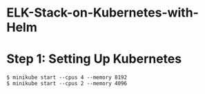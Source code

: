 # ELK-Stack-on-Kubernetes-with-Helm

# Step 1: Setting Up Kubernetes
```
$ minikube start --cpus 4 --memory 8192
$ minikube start --cpus 2 --memory 4096 
```
